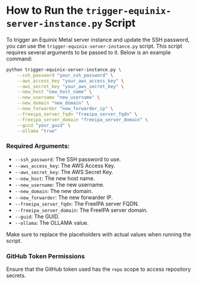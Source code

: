 # How to Run the `trigger-equinix-server-instance.py` Script

To trigger an Equinix Metal server instance and update the SSH password, you can use the `trigger-equinix-server-instance.py` script. This script requires several arguments to be passed to it. Below is an example command:

```bash
python trigger-equinix-server-instance.py \
    --ssh_password "your_ssh_password" \
    --aws_access_key "your_aws_access_key" \
    --aws_secret_key "your_aws_secret_key" \
    --new_host "new_host_name" \
    --new_username "new_username" \
    --new_domain "new_domain" \
    --new_forwarder "new_forwarder_ip" \
    --freeipa_server_fqdn "freeipa_server_fqdn" \
    --freeipa_server_domain "freeipa_server_domain" \
    --guid "your_guid" \
    --ollama "true"
```

### Required Arguments:
- `--ssh_password`: The SSH password to use.
- `--aws_access_key`: The AWS Access Key.
- `--aws_secret_key`: The AWS Secret Key.
- `--new_host`: The new host name.
- `--new_username`: The new username.
- `--new_domain`: The new domain.
- `--new_forwarder`: The new forwarder IP.
- `--freeipa_server_fqdn`: The FreeIPA server FQDN.
- `--freeipa_server_domain`: The FreeIPA server domain.
- `--guid`: The GUID.
- `--ollama`: The OLLAMA value.

Make sure to replace the placeholders with actual values when running the script.

### GitHub Token Permissions
Ensure that the GitHub token used has the `repo` scope to access repository secrets.
